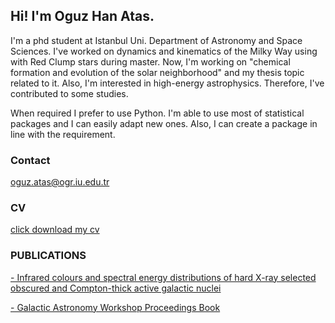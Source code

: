 ## Hi! I'm Oguz Han Atas.

I'm a phd student at Istanbul Uni. Department of Astronomy and Space Sciences.
I've worked on dynamics and kinematics of the Milky Way using with Red Clump stars during master.
Now, I'm working on "chemical formation and evolution of the solar neighborhood" and my thesis topic related to it.
Also, I'm interested in high-energy astrophysics. Therefore, I've contributed to some studies. 

When required I prefer to use Python. I'm able to use most of statistical packages and I can easily adapt new ones. Also, I can create a package in line with the requirement. 

### Contact

oguz.atas@ogr.iu.edu.tr

### CV

<a href="./documents/cv_eng.pdf" target="_blank">click download my cv</a>

### PUBLICATIONS

<a href="https://ui.adsabs.harvard.edu/abs/2020MNRAS.494.5793K/abstract" target="_blank">- Infrared colours and spectral energy distributions of hard X-ray selected obscured and Compton-thick active galactic nuclei</a>

<a href="https://iupress.istanbul.edu.tr/en/book/galaktik-astronomi-calistayi-bildiriler-kitabi/home" target="_blank">- Galactic Astronomy Workshop Proceedings Book</a>

